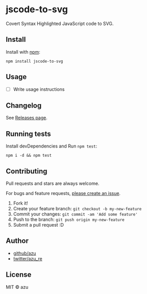 # jscode-to-svg

Covert Syntax Highlighted JavaScript code to SVG.

## Install

Install with [npm](https://www.npmjs.com/):

    npm install jscode-to-svg

## Usage

- [ ] Write usage instructions

## Changelog

See [Releases page](https://github.com/azu/jscode-to-svg/releases).

## Running tests

Install devDependencies and Run `npm test`:

    npm i -d && npm test

## Contributing

Pull requests and stars are always welcome.

For bugs and feature requests, [please create an issue](https://github.com/azu/jscode-to-svg/issues).

1. Fork it!
2. Create your feature branch: `git checkout -b my-new-feature`
3. Commit your changes: `git commit -am 'Add some feature'`
4. Push to the branch: `git push origin my-new-feature`
5. Submit a pull request :D

## Author

- [github/azu](https://github.com/azu)
- [twitter/azu_re](https://twitter.com/azu_re)

## License

MIT © azu
